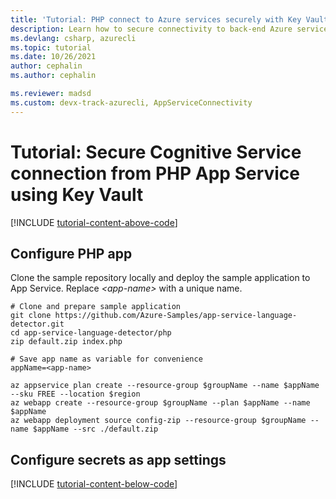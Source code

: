 ```yaml
---
title: 'Tutorial: PHP connect to Azure services securely with Key Vault'
description: Learn how to secure connectivity to back-end Azure services that don't support managed identity natively from a PHP web app
ms.devlang: csharp, azurecli
ms.topic: tutorial
ms.date: 10/26/2021
author: cephalin
ms.author: cephalin

ms.reviewer: madsd 
ms.custom: devx-track-azurecli, AppServiceConnectivity
---
```


# Tutorial: Secure Cognitive Service connection from PHP App Service using Key Vault


[!INCLUDE [tutorial-content-above-code](./includes/tutorial-connect-msi-key-vault/introduction.md)]

## Configure PHP app

Clone the sample repository locally and deploy the sample application to App Service. Replace *\<app-name>* with a unique name.

```azurecli-interactive
# Clone and prepare sample application
git clone https://github.com/Azure-Samples/app-service-language-detector.git
cd app-service-language-detector/php
zip default.zip index.php

# Save app name as variable for convenience
appName=<app-name>

az appservice plan create --resource-group $groupName --name $appName --sku FREE --location $region
az webapp create --resource-group $groupName --plan $appName --name $appName
az webapp deployment source config-zip --resource-group $groupName --name $appName --src ./default.zip
```

## Configure secrets as app settings

[!INCLUDE [tutorial-content-below-code](./includes/tutorial-connect-msi-key-vault/cleanup.md)]